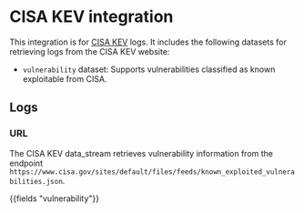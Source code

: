 # CISA KEV integration

This integration is for [CISA KEV](https://www.cisa.gov/known-exploited-vulnerabilities-catalog) logs. It includes the following datasets for retrieving logs from the CISA KEV website:

- `vulnerability` dataset: Supports vulnerabilities classified as known exploitable from CISA.

## Logs

### URL

The CISA KEV data_stream retrieves vulnerability information from the endpoint `https://www.cisa.gov/sites/default/files/feeds/known_exploited_vulnerabilities.json`.

{{fields "vulnerability"}}
